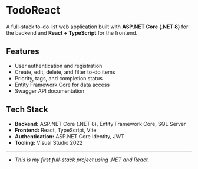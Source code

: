 # TodoReact

A full-stack to-do list web application built with **ASP.NET Core (.NET 8)** for the backend and **React + TypeScript** for the frontend.

## Features

- User authentication and registration
- Create, edit, delete, and filter to-do items
- Priority, tags, and completion status
- Entity Framework Core for data access
- Swagger API documentation

## Tech Stack

- **Backend:** ASP.NET Core (.NET 8), Entity Framework Core, SQL Server
- **Frontend:** React, TypeScript, Vite
- **Authentication:** ASP.NET Core Identity, JWT
- **Tooling:** Visual Studio 2022

---

- *This is my first full-stack project using .NET and React.*
